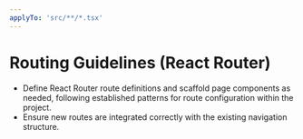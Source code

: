 ```yaml
---
applyTo: 'src/**/*.tsx'
---
```


# Routing Guidelines (React Router)

-   Define React Router route definitions and scaffold page components as needed, following established patterns for route configuration within the project.
-   Ensure new routes are integrated correctly with the existing navigation structure.
